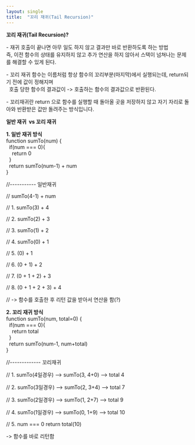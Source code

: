 ```yaml
---
layout: single
title:  "꼬리 재귀(Tail Recursion)"
---
```


**꼬리 재귀(Tail Recursion)?**

\- 재귀 호출이 끝나면 아무 일도 하지 않고 결과만 바로 반환하도록 하는 방법  
즉, 이전 함수의 상태를 유지하지 않고 추가 연산을 하지 않아서 스택이 넘쳐나는 문제를 해결할 수 있게 된다.

\- 꼬리 재귀 함수는 이름처럼 항상 함수의 꼬리부분(마지막)에서 실행되는데, return되기 전에 값이 정해지며  
  호출 당한 함수의 결과값이 -> 호출하는 함수의 결과값으로 반환된다.

\- 꼬리재귀란 return 으로 함수를 실행할 때 돌아올 곳을 저장하지 않고 자기 자리로 돌아와 반환받은 값만 돌려주는 방식입니다.

**일반 재귀  vs 꼬리 재귀**

**1\. 일반 재귀 방식**  
function sumTo(num) {  
  if(num === 0){  
    return 0  
  }  
  return sumTo(num-1) + num  
}

//----------- 일반재귀

// sumTo(4-1) + num

  

// 1. sumTo(3) + 4

// 2. sumTo(2) + 3

// 3. sumTo(1) + 2

// 4. sumTo(0) + 1

  

// 5. (0) + 1 

// 6. (0 + 1) + 2 

// 7. (0 + 1 + 2) + 3

// 8. (0 + 1 + 2 + 3) + 4

// -> 함수를 호출한 후 리턴 값을 받아서 연산을 함(?)

  
**2\. 꼬리 재귀 방식**  
function sumTo(num, total=0) {  
  if(num === 0){  
    return total  
  }  
  return sumTo(num-1, num+total)  
}

//------------- 꼬리재귀

// 1. sumTo(4일경우) --> sumTo(3, 4+0) --> total 4

// 2. sumTo(3일경우) --> sumTo(2, 3+4) --> total 7

// 3. sumTo(2일경우) --> sumTo(1, 2+7) --> total 9

// 4. sumTo(1일경우) --> sumTo(0, 1+9) --> total 10

// 5. num === 0 return total(10)

\-> 함수를 바로 리턴함
